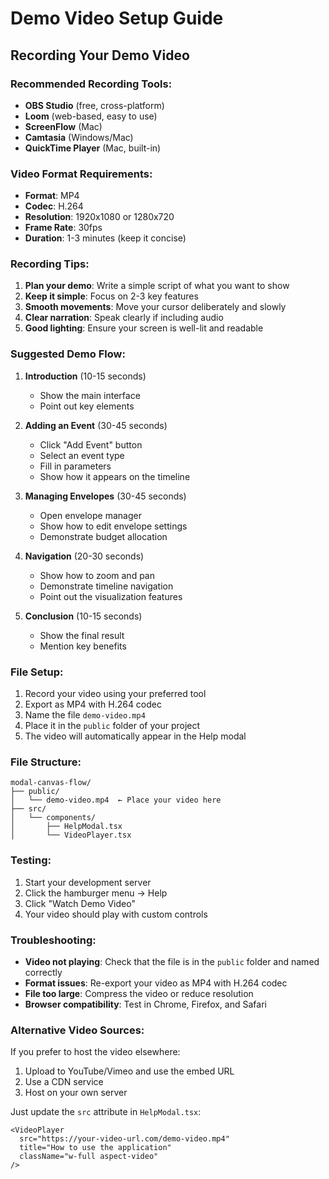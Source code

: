 # Demo Video Setup Guide

## Recording Your Demo Video

### Recommended Recording Tools:
- **OBS Studio** (free, cross-platform)
- **Loom** (web-based, easy to use)
- **ScreenFlow** (Mac)
- **Camtasia** (Windows/Mac)
- **QuickTime Player** (Mac, built-in)

### Video Format Requirements:
- **Format**: MP4
- **Codec**: H.264
- **Resolution**: 1920x1080 or 1280x720
- **Frame Rate**: 30fps
- **Duration**: 1-3 minutes (keep it concise)

### Recording Tips:
1. **Plan your demo**: Write a simple script of what you want to show
2. **Keep it simple**: Focus on 2-3 key features
3. **Smooth movements**: Move your cursor deliberately and slowly
4. **Clear narration**: Speak clearly if including audio
5. **Good lighting**: Ensure your screen is well-lit and readable

### Suggested Demo Flow:
1. **Introduction** (10-15 seconds)
   - Show the main interface
   - Point out key elements

2. **Adding an Event** (30-45 seconds)
   - Click "Add Event" button
   - Select an event type
   - Fill in parameters
   - Show how it appears on the timeline

3. **Managing Envelopes** (30-45 seconds)
   - Open envelope manager
   - Show how to edit envelope settings
   - Demonstrate budget allocation

4. **Navigation** (20-30 seconds)
   - Show how to zoom and pan
   - Demonstrate timeline navigation
   - Point out the visualization features

5. **Conclusion** (10-15 seconds)
   - Show the final result
   - Mention key benefits

### File Setup:
1. Record your video using your preferred tool
2. Export as MP4 with H.264 codec
3. Name the file `demo-video.mp4`
4. Place it in the `public` folder of your project
5. The video will automatically appear in the Help modal

### File Structure:
```
modal-canvas-flow/
├── public/
│   └── demo-video.mp4  ← Place your video here
├── src/
│   └── components/
│       ├── HelpModal.tsx
│       └── VideoPlayer.tsx
```

### Testing:
1. Start your development server
2. Click the hamburger menu → Help
3. Click "Watch Demo Video"
4. Your video should play with custom controls

### Troubleshooting:
- **Video not playing**: Check that the file is in the `public` folder and named correctly
- **Format issues**: Re-export your video as MP4 with H.264 codec
- **File too large**: Compress the video or reduce resolution
- **Browser compatibility**: Test in Chrome, Firefox, and Safari

### Alternative Video Sources:
If you prefer to host the video elsewhere:
1. Upload to YouTube/Vimeo and use the embed URL
2. Use a CDN service
3. Host on your own server

Just update the `src` attribute in `HelpModal.tsx`:
```tsx
<VideoPlayer
  src="https://your-video-url.com/demo-video.mp4"
  title="How to use the application"
  className="w-full aspect-video"
/>
``` 